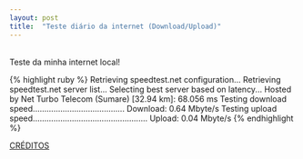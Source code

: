 ```yaml
---
layout: post
title:  "Teste diário da internet (Download/Upload)"
---
```

<br />
Teste da minha internet local!  <br />

{% highlight ruby %}
Retrieving speedtest.net configuration...
Retrieving speedtest.net server list...
Selecting best server based on latency...
Hosted by Net Turbo Telecom (Sumare) [32.94 km]: 68.056 ms
Testing download speed........................................
Download: 0.64 Mbyte/s
Testing upload speed..................................................
Upload: 0.04 Mbyte/s
{% endhighlight %}

[CRÉDITOS](https://github.com/sivel/speedtest-cli/)
